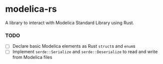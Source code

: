 # modelica-rs

A library to interact with Modelica Standard Library using Rust.

### TODO
- [ ] Declare basic Modelica elements as Rust `struct`s and `enum`s
- [ ] Implement `serde::Serialize` and `serde::Deserialize` to read and write from Modelica files